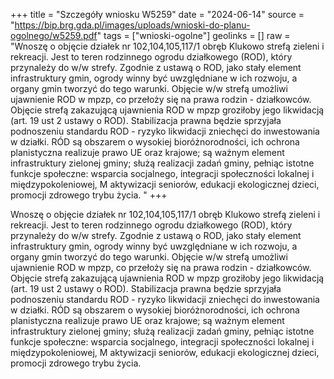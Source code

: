 +++
title = "Szczegóły wniosku W5259"
date = "2024-06-14"
source = "https://bip.brg.gda.pl/images/uploads/wnioski-do-planu-ogolnego/w5259.pdf"
tags = ["wnioski-ogolne"]
geolinks = []
raw = "Wnoszę o objęcie działek nr 102,104,105,117/1 obręb Klukowo strefą zieleni i rekreacji. Jest to teren rodzinnego ogrodu działkowego (ROD), który przynależy do w/w strefy. Zgodnie z ustawą o ROD, jako stały element infrastruktury gmin, ogrody winny być uwzględniane w ich rozwoju, a organy gmin tworzyć do tego warunki. Objęcie w/w strefą umożliwi ujawnienie ROD w mpzp, co przełoży się na prawa rodzin - działkowców. Objęcie strefą zakazującą ujawnienia ROD w mpzp groziłoby jego likwidacją (art. 19 ust 2 ustawy o ROD). Stabilizacja prawna będzie sprzyjała podnoszeniu standardu ROD - ryzyko likwidacji zniechęci do inwestowania w działki. RÓD są obszarem o wysokiej bioróżnorodności, ich ochrona planistyczna realizuje prawo UE oraz krajowe; są ważnym element infrastruktury zielonej gminy; służą realizacji zadań gminy, pełniąc istotne funkcje społeczne: wsparcia socjalnego, integracji społeczności lokalnej i międzypokoleniowej, M aktywizacji seniorów, edukacji ekologicznej dzieci, promocji zdrowego trybu życia. "
+++

Wnoszę o objęcie działek nr 102,104,105,117/1 obręb Klukowo strefą zieleni i rekreacji. Jest to
teren rodzinnego ogrodu działkowego (ROD), który przynależy do w/w strefy. Zgodnie z ustawą o ROD, jako
stały element infrastruktury gmin, ogrody winny być uwzględniane w ich rozwoju, a organy gmin tworzyć do
tego warunki. Objęcie w/w strefą umożliwi ujawnienie ROD w mpzp, co przełoży się na prawa rodzin -
działkowców. Objęcie strefą zakazującą ujawnienia ROD w mpzp groziłoby jego likwidacją (art. 19 ust 2
ustawy o ROD). Stabilizacja prawna będzie sprzyjała podnoszeniu standardu ROD - ryzyko likwidacji zniechęci
do inwestowania w działki. RÓD są obszarem o wysokiej bioróżnorodności, ich ochrona planistyczna realizuje
prawo UE oraz krajowe; są ważnym element infrastruktury zielonej gminy; służą realizacji zadań gminy,
pełniąc istotne funkcje społeczne: wsparcia socjalnego, integracji społeczności lokalnej i międzypokoleniowej, M
aktywizacji seniorów, edukacji ekologicznej dzieci, promocji zdrowego trybu życia.



